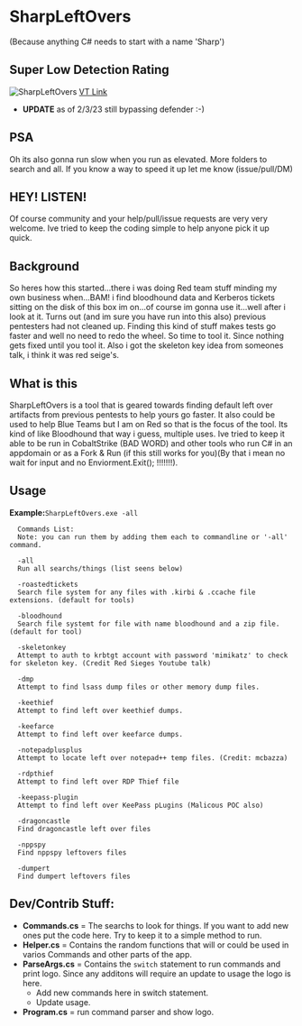 # SharpLeftOvers
(Because anything C# needs to start with a name 'Sharp')

## Super Low Detection Rating
![SharpLeftOvers](https://user-images.githubusercontent.com/6934294/158038932-43d1ef7a-63b9-440c-963c-26545c9565e5.PNG)
[VT Link](https://www.virustotal.com/gui/file/966cebb69e58697b3e0c855f232c10098d6f00093fbc88ea98d0071303dc0e1c/detection)
- **UPDATE** as of 2/3/23 still bypassing defender :-)

## PSA
Oh its also gonna run slow when you run as elevated. More folders to search and all. If you know a way to speed it up let me know (issue/pull/DM)

## HEY! LISTEN!
Of course community and your help/pull/issue requests are very very welcome. Ive tried to keep the coding simple to help anyone pick it up quick. 

## Background
So heres how this started...there i was doing Red team stuff minding my own business when...BAM! i find bloodhound data and Kerberos tickets sitting on the disk of this box im on...of course im gonna use it...well after i look at it. Turns out (and im sure you have run into this also) previous pentesters had not cleaned up. Finding this kind of stuff makes tests go faster and well no need to redo the wheel. So time to tool it. Since nothing gets fixed until you tool it. Also i got the skeleton key idea from someones talk, i think it was red seige's.

## What is this
SharpLeftOvers is a tool that is geared towards finding default left over artifacts from previous pentests to help yours go faster. It also could be used to help Blue Teams but I am on Red so that is the focus of the tool. Its kind of like Bloodhound that way i guess, multiple uses. Ive tried to keep it able to be run in CobaltStrike (BAD WORD) and other tools who run C# in an appdomain or as a Fork & Run (if this still works for you)(By that i mean no wait for input and no Enviorment.Exit(); !!!!!!!). 

## Usage
**Example:**``SharpLeftOvers.exe -all``

      Commands List:
      Note: you can run them by adding them each to commandline or '-all' command.

      -all
      Run all searchs/things (list seens below)

      -roastedtickets
      Search file system for any files with .kirbi & .ccache file extensions. (default for tools)

      -bloodhound
      Search file systemt for file with name bloodhound and a zip file. (default for tool)

      -skeletonkey
      Attempt to auth to krbtgt account with password 'mimikatz' to check for skeleton key. (Credit Red Sieges Youtube talk)

      -dmp
      Attempt to find lsass dump files or other memory dump files.

      -keethief
      Attempt to find left over keethief dumps.

      -keefarce
      Attempt to find left over keefarce dumps.

      -notepadplusplus
      Attempt to locate left over notepad++ temp files. (Credit: mcbazza)

      -rdpthief
      Attempt to find left over RDP Thief file

      -keepass-plugin
      Attempt to find left over KeePass pLugins (Malicous POC also)

      -dragoncastle
      Find dragoncastle left over files

      -nppspy
      Find nppspy leftovers files

      -dumpert
      Find dumpert leftovers files


## Dev/Contrib Stuff:
- **Commands.cs** = The searchs to look for things. If you want to add new ones put the code here. Try to keep it to a simple method to run.
- **Helper.cs** = Contains the random functions that will or could be used in varios Commands and other parts of the app.
- **ParseArgs.cs** = Contains the `switch` statement to run commands and print logo. Since any additons will require an update to usage the logo is here. 
  - Add new commands here in switch statement. 
  - Update usage.
- **Program.cs** = run command parser and show logo. 

